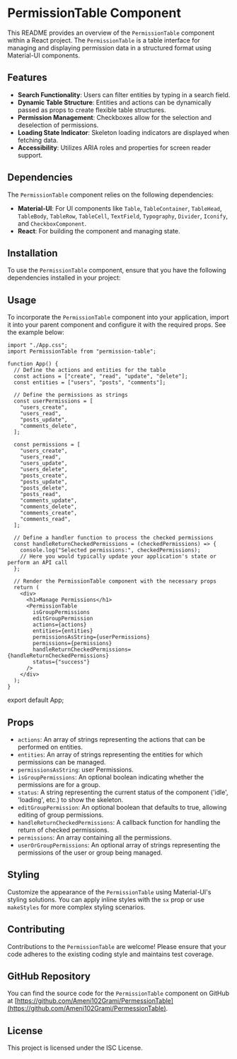 # PermissionTable Component

This README provides an overview of the `PermissionTable` component within a React project. The `PermissionTable` is a table interface for managing and displaying permission data in a structured format using Material-UI components.

## Features

- **Search Functionality**: Users can filter entities by typing in a search field.
- **Dynamic Table Structure**: Entities and actions can be dynamically passed as props to create flexible table structures.
- **Permission Management**: Checkboxes allow for the selection and deselection of permissions.
- **Loading State Indicator**: Skeleton loading indicators are displayed when fetching data.
- **Accessibility**: Utilizes ARIA roles and properties for screen reader support.

## Dependencies

The `PermissionTable` component relies on the following dependencies:

- **Material-UI**: For UI components like `Table`, `TableContainer`, `TableHead`, `TableBody`, `TableRow`, `TableCell`, `TextField`, `Typography`, `Divider`, `Iconify`, and `CheckboxComponent`.
- **React**: For building the component and managing state.

## Installation

To use the `PermissionTable` component, ensure that you have the following dependencies installed in your project:

## Usage

To incorporate the `PermissionTable` component into your application, import it into your parent component and configure it with the required props. See the example below:

    import "./App.css";
    import PermissionTable from "permission-table";

    function App() {
      // Define the actions and entities for the table
      const actions = ["create", "read", "update", "delete"];
      const entities = ["users", "posts", "comments"];

      // Define the permissions as strings
      const userPermissions = [
        "users_create",
        "users_read",
        "posts_update",
        "comments_delete",
      ];

      const permissions = [
        "users_create",
        "users_read",
        "users_update",
        "users_delete",
        "posts_create",
        "posts_update",
        "posts_delete",
        "posts_read",
        "comments_update",
        "comments_delete",
        "comments_create",
        "comments_read",
      ];

      // Define a handler function to process the checked permissions
      const handleReturnCheckedPermissions = (checkedPermissions) => {
        console.log("Selected permissions:", checkedPermissions);
        // Here you would typically update your application's state or perform an API call
      };

      // Render the PermissionTable component with the necessary props
      return (
        <div>
          <h1>Manage Permissions</h1>
          <PermissionTable
            isGroupPermissions
            editGroupPermission
            actions={actions}
            entities={entities}
            permissionsAsString={userPermissions}
            permissions={permissions}
            handleReturnCheckedPermissions={handleReturnCheckedPermissions}
            status={"success"}
          />
        </div>
      );
    }

export default App;


## Props

- `actions`: An array of strings representing the actions that can be performed on entities.
- `entities`: An array of strings representing the entities for which permissions can be managed.
- `permissionsAsString`: user Permissions.
- `isGroupPermissions`: An optional boolean indicating whether the permissions are for a group.
- `status`: A string representing the current status of the component ('idle', 'loading', etc.) to show the skeleton.
- `editGroupPermission`: An optional boolean that defaults to true, allowing editing of group permissions.
- `handleReturnCheckedPermissions`: A callback function for handling the return of checked permissions.
- `permissions`: An array containing all the permissions.
- `userOrGroupPermissions`: An optional array of strings representing the permissions of the user or group being managed.

## Styling

Customize the appearance of the `PermissionTable` using Material-UI's styling solutions. You can apply inline styles with the `sx` prop or use `makeStyles` for more complex styling scenarios.

## Contributing

Contributions to the `PermissionTable` are welcome! Please ensure that your code adheres to the existing coding style and maintains test coverage.

## GitHub Repository

You can find the source code for the `PermissionTable` component on GitHub at [https://github.com/Ameni102Grami/PermessionTable](https://github.com/Ameni102Grami/PermessionTable).

## License

This project is licensed under the ISC License.
